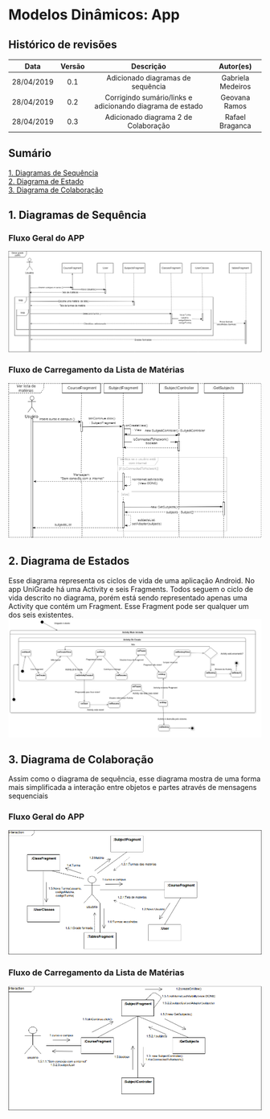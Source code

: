 # Modelos Dinâmicos: App

## Histórico de revisões
|   Data   |  Versão  |        Descrição       |          Autor(es)          |
|:--------:|:--------:|:----------------------:|:---------------------------:|
|28/04/2019|0.1|   Adicionado diagramas de sequência  |  Gabriela Medeiros  |
|28/04/2019|0.2|   Corrigindo sumário/links e adicionando diagrama de estado  |  Geovana Ramos  |
|28/04/2019|0.3|   Adicionado diagrama 2 de Colaboração  |  Rafael Braganca  |

## Sumário
[1. Diagramas de Sequência](#1-diagramas-de-sequencia) <br>
[2. Diagrama de Estado](#2-diagrama-de-estados) <br>
[3. Diagrama de Colaboração](#3-diagrama-de-colaboracao) <br>

## 1. Diagramas de Sequência

### Fluxo Geral do APP

[![UML de Sequência - Fluxo geral do app](img/appSequenceDiagram1.png)](img/appSequenceDiagram1.png)

### Fluxo de Carregamento da Lista de Matérias

[![UML de Sequência - Carregamento da tela de matérias](img/appSequenceDiagram2.png)](img/appSequenceDiagram2.png)

## 2. Diagrama de Estados
Esse diagrama representa os ciclos de vida de uma aplicação Android. No app UniGrade há uma Activity e seis Fragments. Todos seguem o ciclo de vida descrito no diagrama, porém está sendo representado apenas uma Activity que contém um Fragment. Esse Fragment pode ser qualquer um dos seis existentes.
[![UML de Estado - Android](img/umlstateandroid.png)](img/umlstateandroid.png)

## 3. Diagrama de Colaboração
Assim como o diagrama de sequência, esse diagrama mostra de uma forma mais simplificada a interação entre objetos e partes através de mensagens sequenciais

### Fluxo Geral do APP

[![UML de Colaboração - Carregamento da tela de matérias](img/appCommunicationDiagram1.png)](img/appCommunicationDiagram1.png)

### Fluxo de Carregamento da Lista de Matérias

[![UML de Colaboração - Carregamento da tela de matérias](img/appCommunicationDiagram2.png)](img/appCommunicationDiagram2.png)

